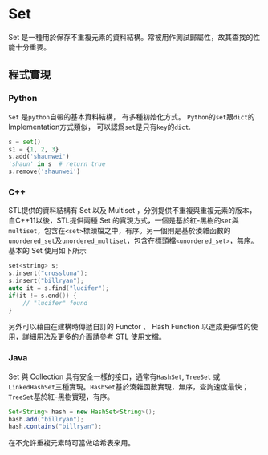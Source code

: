 # Set

Set 是一種用於保存不重複元素的資料結構。常被用作測試歸屬性，故其查找的性能十分重要。

## 程式實現

### Python

`Set` 是`python`自帶的基本資料結構， 有多種初始化方式。 `Python`的`set`跟`dict`的Implementation方式類似， 可以認爲`set`是只有`key`的`dict`.

```python
s = set()
s1 = {1, 2, 3}
s.add('shaunwei')
'shaun' in s  # return true
s.remove('shaunwei')
```

### C++

STL提供的資料結構有 Set 以及 Multiset ，分別提供不重複與重複元素的版本，自C++11以後，STL提供兩種 Set 的實現方式，一個是基於紅-黑樹的`set`與`multiset`，包含在`<set>`標頭檔之中，有序。另一個則是基於湊雜函數的`unordered_set`及`unordered_multiset`，包含在標頭檔`<unordered_set>`，無序。基本的 Set 使用如下所示

```C++
set<string> s;
s.insert("crossluna");
s.insert("billryan");
auto it = s.find("lucifer");
if(it != s.end()) {
    // "lucifer" found
}
```
另外可以藉由在建構時傳遞自訂的 Functor 、 Hash Function 以達成更彈性的使用，詳細用法及更多的介面請參考 STL 使用文檔。


### Java

Set 與 Collection 具有安全一樣的接口，通常有`HashSet`, `TreeSet` 或 `LinkedHashSet`三種實現。`HashSet`基於湊雜函數實現，無序，查詢速度最快；`TreeSet`基於紅-黑樹實現，有序。

```java
Set<String> hash = new HashSet<String>();
hash.add("billryan");
hash.contains("billryan");
```

在不允許重複元素時可當做哈希表來用。


